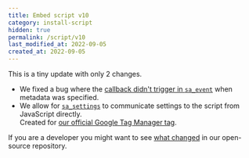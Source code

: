 ```yaml
---
title: Embed script v10
category: install-script
hidden: true
permalink: /script/v10
last_modified_at: 2022-09-05
created_at: 2022-09-05
---
```


This is a tiny update with only 2 changes.

- We fixed a bug where the [callback didn't trigger in `sa_event`](https://github.com/simpleanalytics/scripts/commit/334bd5bd486718c3326eb42a95fa640dcbf07c1d#diff-ee91055a491d35f130f742d7e34ee9a6042ba4458ec6a7698eb2e8b40c8f9729) when metadata was specified.
- We allow for [`sa_settings`](https://github.com/simpleanalytics/scripts/commit/f83d48e5fc5453cc79c79d877d318b97919f51d9) to communicate settings to the script from JavaScript directly.<br>Created for [our official Google Tag Manager tag](https://tagmanager.google.com/gallery/#/owners/simpleanalytics/templates/google-tag-manager).

If you are a developer you might want to see [what changed](https://github.com/simpleanalytics/scripts/compare/f83d48e5fc5453cc79c79d877d318b97919f51d9...d593d339e11c86f29d590dfb337b775a4fef37bd) in our open-source repository.
